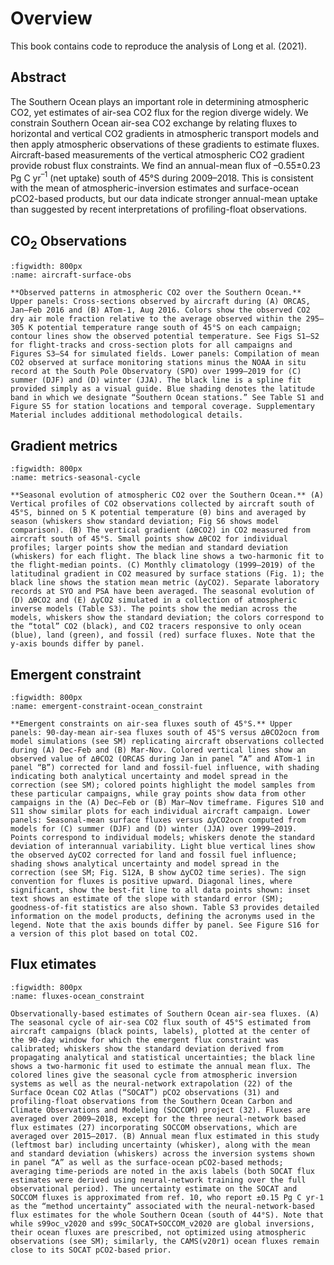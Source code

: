 # Overview

This book contains code to reproduce the analysis of Long et al. (2021).

## Abstract

The Southern Ocean plays an important role in determining atmospheric CO2, yet estimates of air-sea CO2 flux for the region diverge widely. We constrain Southern Ocean air-sea CO2 exchange by relating fluxes to horizontal and vertical CO2 gradients in atmospheric transport models and then apply atmospheric observations of these gradients to estimate fluxes. Aircraft-based measurements of the vertical atmospheric CO2 gradient provide robust flux constraints. We find an annual-mean flux of –0.55±0.23 Pg C yr$^{–1}$ (net uptake) south of 45°S during 2009–2018. This is consistent with the mean of atmospheric-inversion estimates and surface-ocean pCO2-based products, but our data indicate stronger annual-mean uptake than suggested by recent interpretations of profiling-float observations.


## CO<sub>2</sub> Observations

```{figure} figures/Fig-1-co2-aircraft-surface-obs.png
:figwidth: 800px
:name: aircraft-surface-obs

**Observed patterns in atmospheric CO2 over the Southern Ocean.** Upper panels: Cross-sections observed by aircraft during (A) ORCAS, Jan–Feb 2016 and (B) ATom-1, Aug 2016. Colors show the observed CO2 dry air mole fraction relative to the average observed within the 295–305 K potential temperature range south of 45°S on each campaign; contour lines show the observed potential temperature. See Figs S1–S2 for flight-tracks and cross-section plots for all campaigns and Figures S3–S4 for simulated fields. Lower panels: Compilation of mean CO2 observed at surface monitoring stations minus the NOAA in situ record at the South Pole Observatory (SPO) over 1999–2019 for (C) summer (DJF) and (D) winter (JJA). The black line is a spline fit provided simply as a visual guide. Blue shading denotes the latitude band in which we designate “Southern Ocean stations.” See Table S1 and Figure S5 for station locations and temporal coverage. Supplementary Material includes additional methodological details.
```

## Gradient metrics

```{figure} figures/Fig-2-metrics-seasonal-cycle.png
:figwidth: 800px
:name: metrics-seasonal-cycle

**Seasonal evolution of atmospheric CO2 over the Southern Ocean.** (A) Vertical profiles of CO2 observations collected by aircraft south of 45°S, binned on 5 K potential temperature (θ) bins and averaged by season (whiskers show standard deviation; Fig S6 shows model comparison). (B) The vertical gradient (∆θCO2) in CO2 measured from aircraft south of 45°S. Small points show ∆θCO2 for individual profiles; larger points show the median and standard deviation (whiskers) for each flight. The black line shows a two-harmonic fit to the flight-median points. (C) Monthly climatology (1999–2019) of the latitudinal gradient in CO2 measured by surface stations (Fig. 1); the black line shows the station mean metric (∆yCO2). Separate laboratory records at SYO and PSA have been averaged. The seasonal evolution of (D) ∆θCO2 and (E) ∆yCO2 simulated in a collection of atmospheric inverse models (Table S3). The points show the median across the models, whiskers show the standard deviation; the colors correspond to the “total” CO2 (black), and CO2 tracers responsive to only ocean (blue), land (green), and fossil (red) surface fluxes. Note that the y-axis bounds differ by panel.
```

## Emergent constraint

```{figure} figures/Fig-3-emergent-constraint-ocean_constraint.png
:figwidth: 800px
:name: emergent-constraint-ocean_constraint

**Emergent constraints on air-sea fluxes south of 45°S.** Upper panels: 90-day-mean air-sea fluxes south of 45°S versus ∆θCO2ocn from model simulations (see SM) replicating aircraft observations collected during (A) Dec-Feb and (B) Mar-Nov. Colored vertical lines show an observed value of ∆θCO2 (ORCAS during Jan in panel “A” and ATom-1 in panel “B”) corrected for land and fossil-fuel influence, with shading indicating both analytical uncertainty and model spread in the correction (see SM); colored points highlight the model samples from these particular campaigns, while gray points show data from other campaigns in the (A) Dec–Feb or (B) Mar–Nov timeframe. Figures S10 and S11 show similar plots for each individual aircraft campaign. Lower panels: Seasonal-mean surface fluxes versus ∆yCO2ocn computed from models for (C) summer (DJF) and (D) winter (JJA) over 1999–2019. Points correspond to individual models; whiskers denote the standard deviation of interannual variability. Light blue vertical lines show the observed ∆yCO2 corrected for land and fossil fuel influence; shading shows analytical uncertainty and model spread in the correction (see SM; Fig. S12A, B show ∆yCO2 time series). The sign convention for fluxes is positive upward. Diagonal lines, where significant, show the best-fit line to all data points shown: inset text shows an estimate of the slope with standard error (SM); goodness-of-fit statistics are also shown. Table S3 provides detailed information on the model products, defining the acronyms used in the legend. Note that the axis bounds differ by panel. See Figure S16 for a version of this plot based on total CO2.
```

## Flux etimates

```{figure} figures/Fig-4-fluxes-ocean_constraint.png
:figwidth: 800px
:name: fluxes-ocean_constraint

Observationally-based estimates of Southern Ocean air-sea fluxes. (A) The seasonal cycle of air-sea CO2 flux south of 45°S estimated from aircraft campaigns (black points, labels), plotted at the center of the 90-day window for which the emergent flux constraint was calibrated; whiskers show the standard deviation derived from propagating analytical and statistical uncertainties; the black line shows a two-harmonic fit used to estimate the annual mean flux. The colored lines give the seasonal cycle from atmospheric inversion systems as well as the neural-network extrapolation (22) of the Surface Ocean CO2 Atlas (“SOCAT”) pCO2 observations (31) and profiling-float observations from the Southern Ocean Carbon and Climate Observations and Modeling (SOCCOM) project (32). Fluxes are averaged over 2009–2018, except for the three neural-network based flux estimates (27) incorporating SOCCOM observations, which are averaged over 2015–2017. (B) Annual mean flux estimated in this study (leftmost bar) including uncertainty (whisker), along with the mean and standard deviation (whiskers) across the inversion systems shown in panel “A” as well as the surface-ocean pCO2-based methods; averaging time-periods are noted in the axis labels (both SOCAT flux estimates were derived using neural-network training over the full observational period). The uncertainty estimate on the SOCAT and SOCCOM fluxes is approximated from ref. 10, who report ±0.15 Pg C yr-1 as the “method uncertainty” associated with the neural-network-based flux estimates for the whole Southern Ocean (south of 44°S). Note that while s99oc_v2020 and s99c_SOCAT+SOCCOM_v2020 are global inversions, their ocean fluxes are prescribed, not optimized using atmospheric observations (see SM); similarly, the CAMS(v20r1) ocean fluxes remain close to its SOCAT pCO2-based prior. 
```
